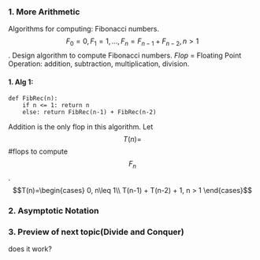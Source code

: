 ### 1. More Arithmetic
Algorithms for computing: Fibonacci numbers.$$F_0 = 0, F_1 = 1,\dots ,F_n = F_{n-1} +  F_{n-2}, n > 1$$. Design algorithm to compute Fibonacci numbers.
*Flop* = Floating Point Operation: addition, subtraction, multiplication, division.
#### 1. Alg 1:
```
def FibRec(n):
    if n <= 1: return n
    else: return FibRec(n-1) + FibRec(n-2)
```
Addition is the only flop in this algorithm.
Let $$T(n)=$$ #flops to compute $$F_n$$.
$$T(n)=\begin{cases}
    0, n\leq 1\\
    T(n-1) + T(n-2) + 1, n > 1
\end{cases}$$

### 2. Asymptotic Notation
### 3. Preview of next topic(Divide and Conquer)

does it work?